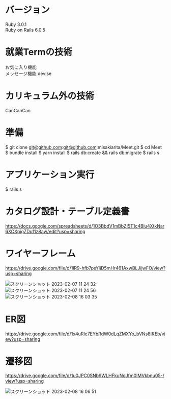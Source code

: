 
 # バージョン 
  Ruby 3.0.1  
  Ruby on Rails 6.0.5

 # 就業Termの技術
  お気に入り機能  
  メッセージ機能
  devise

 # カリキュラム外の技術
  CanCanCan

 # 準備 

  $ git clone git@github.com:git@github.com:misakiarita/Meet.git
  $ cd Meet
  $ bundle install
  $ yarn install
  $ rails db:create && rails db:migrate
  $ rails s

 # アプリケーション実行
  $ rails s

 # カタログ設計・テーブル定義書 

https://docs.google.com/spreadsheets/d/1O3BbdV1mBbZI5T1c4Blu4XtkNar6XCXpigZDuf1z8aw/edit?usp=sharing


 # ワイヤーフレーム 

https://drive.google.com/file/d/1lR9-hfb7psYljD5mHr461AxwBLJijwFO/view?usp=sharing

![スクリーンショット 2023-02-07 11 24 32](https://user-images.githubusercontent.com/115207363/217133362-eb4add21-0413-40f3-a3f4-9f43fd7bc2c6.png)
![スクリーンショット 2023-02-07 11 24 56](https://user-images.githubusercontent.com/115207363/217133368-e84ef918-1d93-4a3e-86e2-19f2a8b2e3b5.png)
![スクリーンショット 2023-02-08 16 03 35](https://user-images.githubusercontent.com/115207363/217458119-e4b34645-3939-47f6-b0ee-9b3fd949e65a.png)

 # ER図

https://drive.google.com/file/d/1x4uRle7EYbRdW0dLqZMXYo_bVNs8IKEb/view?usp=sharing


 # 遷移図
 https://drive.google.com/file/d/1u0JPC0SNb9WLHFkuNdJfm0IMVkbnu05-/view?usp=sharing
 
![スクリーンショット 2023-02-08 16 06 51](https://user-images.githubusercontent.com/115207363/217458747-777a8531-f4c0-472a-b916-55867a501513.png)
